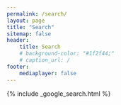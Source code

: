 ```yaml
---
permalink: /search/
layout: page
title: "Search"
sitemap: false
header:
    title: Search
    # background-color: "#1f2f44;"
    # caption_url: /
footer:
    mediaplayer: false
---
```

<!--more-->

{% include _google_search.html %}
